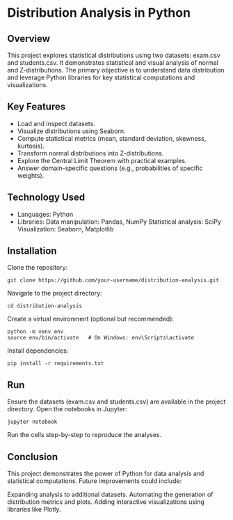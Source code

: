 
# Distribution Analysis in Python


## Overview

This project explores statistical distributions using two datasets: exam.csv and students.csv. It demonstrates statistical and visual analysis of normal and Z-distributions. The primary objective is to understand data distribution and leverage Python libraries for key statistical computations and visualizations.
## Key Features

- Load and inspect datasets.
- Visualize distributions using Seaborn.
- Compute statistical metrics (mean, standard deviation, skewness, kurtosis).
- Transform normal distributions into Z-distributions.
- Explore the Central Limit Theorem with practical examples.
- Answer domain-specific questions (e.g., probabilities of specific weights).
## Technology Used

- Languages: Python
- Libraries:
Data manipulation: Pandas, NumPy Statistical analysis: SciPy
Visualization: Seaborn, Matplotlib


## Installation

Clone the repository:
```
git clone https://github.com/your-username/distribution-analysis.git
```
Navigate to the project directory:
```
cd distribution-analysis
```
Create a virtual environment (optional but recommended):
```
python -m venv env
source env/bin/activate   # On Windows: env\Scripts\activate
```
Install dependencies:
```
pip install -r requirements.txt
```
## Run

Ensure the datasets (exam.csv and students.csv) are available in the project directory.
Open the notebooks in Jupyter:
```
jupyter notebook
```
Run the cells step-by-step to reproduce the analyses.
## Conclusion

This project demonstrates the power of Python for data analysis and statistical computations. Future improvements could include:

Expanding analysis to additional datasets.
Automating the generation of distribution metrics and plots.
Adding interactive visualizations using libraries like Plotly.
